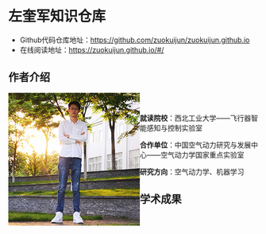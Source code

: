 # 左奎军知识仓库

- Github代码仓库地址：https://github.com/zuokuijun/zuokuijun.github.io
- 在线阅读地址：https://zuokuijun.github.io/#/

## 作者介绍

<p>
<img align= "left" src="./images/zuokuijun.jpg">  
</p>










<p><span><span style="font-family:Verdana, Arial, Helvetica, sans-serif;line-height:19px;text-indent:26px;"><span style="font-size:14px;"><span style="font-family:Arial;line-height:26px;"><br></span></span></span></span></p>

**就读院校**：西北工业大学——飞行器智能感知与控制实验室  

**合作单位**：中国空气动力研究与发展中心——空气动力学国家重点实验室  

**研究方向**：空气动力学、机器学习    

## 学术成果







